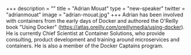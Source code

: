 +++
description = ""
title = "Adrian Mouat"
type = "new-speaker"
twitter = "adrianmouat"
image = "adrian-mouat.jpg"
+++
Adrian has been involved with containers from the early days of Docker and authored the O'Reilly book "Using Docker" (https://atlas.oreilly.com/oreillymedia/using-docker). He is currently Chief Scientist at Container Solutions, who provide consulting, product development and training around microservices and containers. He is also a member of the Docker Captains program.